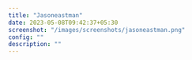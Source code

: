 ```yaml
---
title: "Jasoneastman"
date: 2023-05-08T09:42:37+05:30
screenshot: "/images/screenshots/jasoneastman.png"
config: ""
description: ""
---
```

